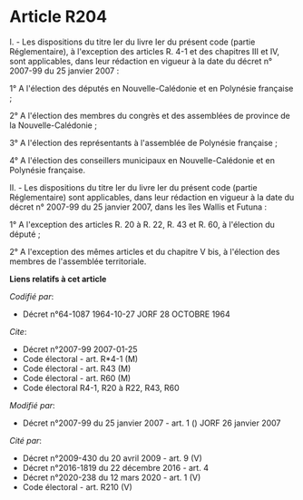 # Article R204

I. - Les dispositions du titre Ier du livre Ier du présent code (partie Réglementaire), à l'exception des articles R. 4-1 et
des chapitres III et IV, sont applicables, dans leur rédaction en vigueur à la date du décret n° 2007-99 du 25 janvier 2007 :

1° A l'élection des députés en Nouvelle-Calédonie et en Polynésie française ;

2° A l'élection des membres du congrès et des assemblées de province de la Nouvelle-Calédonie ;

3° A l'élection des représentants à l'assemblée de Polynésie française ;

4° A l'élection des conseillers municipaux en Nouvelle-Calédonie et en Polynésie française.

II. - Les dispositions du titre Ier du livre Ier du présent code (partie Réglementaire) sont applicables, dans leur rédaction
en vigueur à la date du décret n° 2007-99 du 25 janvier 2007, dans les îles Wallis et Futuna :

1° A l'exception des articles R. 20 à R. 22, R. 43 et R. 60, à l'élection du député ;

2° A l'exception des mêmes articles et du chapitre V bis, à l'élection des membres de l'assemblée territoriale.

**Liens relatifs à cet article**

_Codifié par_:

  - Décret n°64-1087 1964-10-27 JORF 28 OCTOBRE 1964

_Cite_:

  - Décret n°2007-99 2007-01-25
  - Code électoral - art. R*4-1 (M)
  - Code électoral - art. R43 (M)
  - Code électoral - art. R60 (M)
  - Code électoral R4-1, R20 à R22, R43, R60

_Modifié par_:

  - Décret n°2007-99 du 25 janvier 2007 - art. 1 () JORF 26 janvier 2007

_Cité par_:

  - Décret n°2009-430 du 20 avril 2009 - art. 9 (V)
  - Décret n°2016-1819 du 22 décembre 2016 - art. 4
  - Décret n°2020-238 du 12 mars 2020 - art. 1 (V)
  - Code électoral - art. R210 (V)
